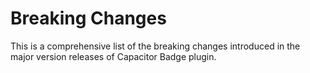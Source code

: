 # Breaking Changes

This is a comprehensive list of the breaking changes introduced in the major version releases of Capacitor Badge plugin.
